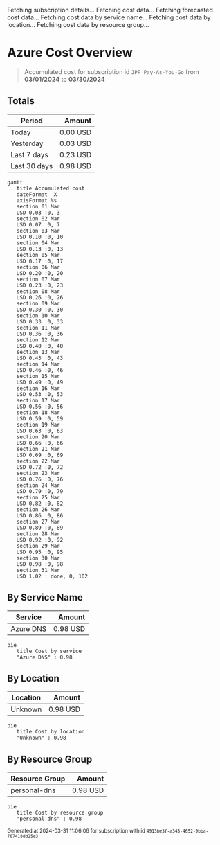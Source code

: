 Fetching subscription details...
Fetching cost data...
Fetching forecasted cost data...
Fetching cost data by service name...
Fetching cost data by location...
Fetching cost data by resource group...
# Azure Cost Overview

> Accumulated cost for subscription id `JPF Pay-As-You-Go` from **03/01/2024** to **03/30/2024**

## Totals

|Period|Amount|
|---|---:|
|Today|0.00 USD|
|Yesterday|0.03 USD|
|Last 7 days|0.23 USD|
|Last 30 days|0.98 USD|

```mermaid
gantt
   title Accumulated cost
   dateFormat  X
   axisFormat %s
   section 01 Mar
   USD 0.03 :0, 3
   section 02 Mar
   USD 0.07 :0, 7
   section 03 Mar
   USD 0.10 :0, 10
   section 04 Mar
   USD 0.13 :0, 13
   section 05 Mar
   USD 0.17 :0, 17
   section 06 Mar
   USD 0.20 :0, 20
   section 07 Mar
   USD 0.23 :0, 23
   section 08 Mar
   USD 0.26 :0, 26
   section 09 Mar
   USD 0.30 :0, 30
   section 10 Mar
   USD 0.33 :0, 33
   section 11 Mar
   USD 0.36 :0, 36
   section 12 Mar
   USD 0.40 :0, 40
   section 13 Mar
   USD 0.43 :0, 43
   section 14 Mar
   USD 0.46 :0, 46
   section 15 Mar
   USD 0.49 :0, 49
   section 16 Mar
   USD 0.53 :0, 53
   section 17 Mar
   USD 0.56 :0, 56
   section 18 Mar
   USD 0.59 :0, 59
   section 19 Mar
   USD 0.63 :0, 63
   section 20 Mar
   USD 0.66 :0, 66
   section 21 Mar
   USD 0.69 :0, 69
   section 22 Mar
   USD 0.72 :0, 72
   section 23 Mar
   USD 0.76 :0, 76
   section 24 Mar
   USD 0.79 :0, 79
   section 25 Mar
   USD 0.82 :0, 82
   section 26 Mar
   USD 0.86 :0, 86
   section 27 Mar
   USD 0.89 :0, 89
   section 28 Mar
   USD 0.92 :0, 92
   section 29 Mar
   USD 0.95 :0, 95
   section 30 Mar
   USD 0.98 :0, 98
   section 31 Mar
   USD 1.02 : done, 0, 102
```

## By Service Name

|Service|Amount|
|---|---:|
|Azure DNS|0.98 USD|

```mermaid
pie
   title Cost by service
   "Azure DNS" : 0.98
```

## By Location

|Location|Amount|
|---|---:|
|Unknown|0.98 USD|

```mermaid
pie
   title Cost by location
   "Unknown" : 0.98
```

## By Resource Group

|Resource Group|Amount|
|---|---:|
|personal-dns|0.98 USD|

```mermaid
pie
   title Cost by resource group
   "personal-dns" : 0.98
```

<sup>Generated at 2024-03-31 11:06:06 for subscription with id `4913be3f-a345-4652-9bba-767418dd25e3`</sup>
